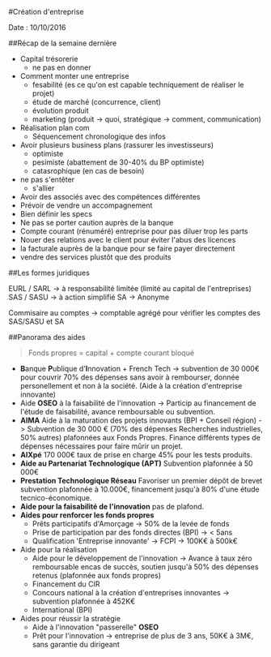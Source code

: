 #Création d'entreprise

Date : 10/10/2016

##Récap de la semaine dernière
* Capital trésorerie
    * ne pas en donner
* Comment monter une entreprise
    * fesabilité (es ce qu'on est capable techniquement de réaliser le projet)
    * étude de marché (concurrence, client)
    * évolution produit
    * marketing (produit -> quoi, stratégique -> comment, communication)
* Réalisation plan com
    * Séquencement chronologique des infos
* Avoir plusieurs business plans (rassurer les investisseurs)
    * optimiste
    * pesimiste (abattement de 30-40% du BP optimiste)
    * catasrophique (en cas de besoin)
* ne pas s'entêter
    * s'allier
* Avoir des associés avec des compétences différentes
* Prévoir de vendre un accompagnement
* Bien définir les specs
* Ne pas se porter caution auprès de la banque
* Compte courant (rénuméré) entreprise pour pas diluer trop les parts
* Nouer des relations avec le client pour éviter l'abus des licences
* la facturale auprès de la banque pour se faire payer directement
* vendre des services plustôt que des produits


##Les formes juridiques

EURL / SARL -> à responsabilité limitée (limité au capital de l'entreprises)
SAS / SASU -> à action simplifié
SA -> Anonyme

Commisaire au comptes -> comptable agrégé pour vérifier les comptes des SAS/SASU et SA

##Panorama des aides

>Fonds propres = capital + compte courant bloqué

* **B**anque **P**ublique d'**I**nnovation  + French Tech -> subvention de 30 000€ pour couvrir 70% des dépenses sans avoir à rembourser, donnée personellement et non à la société. (Aide à la création d'entreprise innovante)
* Aide **OSEO** à la faisabilité de l'innovation -> Particip au financement de l'étude de faisabilité, avance remboursable ou subvention.
* **AIMA** Aide à la maturation des projets innovants (BPI + Conseil région) -> Subvention de 30 000 € (70% des dépenses Recherches industrielles, 50% autres) plafonnées aux Fonds Propres. Finance différents types de dépenses nécessaires pour faire mûrir un projet.
* **AIXpé** 170 000€ taux de prise en charge 45% pour les tests produits.
* **Aide au Partenariat Technologique (APT)** Subvention plafonnée à 50 000€
* **Prestation Technologique Réseau** Favoriser un premier dépôt de brevet subvention plafonnée à 10.000€, financement jusqu'à 80% d'une étude tecnico-économique.
* **Aide pour la faisabilité de l'innovation** pas de plafond.
* **Aides pour renforcer les fonds propres**
    * Prêts participatifs d'Amorçage -> 50% de la levée de fonds
    * Prise de participation par des fonds directes (BPI) -> < 5ans
    * Qualification 'Entreprise innovante' -> FCPI -> 100K€ à 500k€
* Aide pour la réalisation
    * Aide pour le développement de l'innovation -> Avance à taux zéro remboursable encas de succès, soutien jusqu'à 50% des dépenses retenus (plafonnée aux fonds propres)
    * Financement du CIR
    * Concours national à la création d'entreprises innovantes -> subvention plafonnée à 452K€
    * International (BPI)
* Aides pour réussir la stratégie
   * Aide à l'innovation "passerelle" **OSEO**
   * Prêt pour l'innovation -> entreprise de plus de 3 ans, 50K€ à 3M€, sans garantie du dirigeant